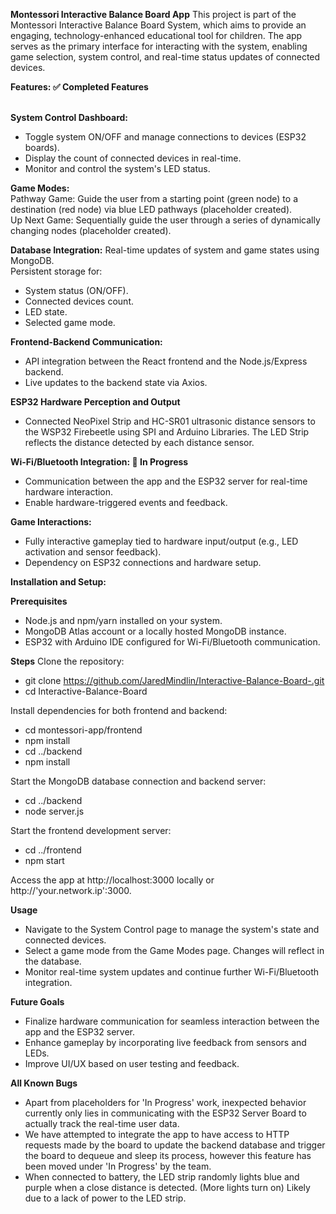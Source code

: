 **Montessori Interactive Balance Board App**
This project is part of the Montessori Interactive Balance Board System, which aims to provide an engaging, technology-enhanced educational tool for children. The app serves as the primary interface for interacting with the system, enabling game selection, system control, and real-time status updates of connected devices.

**Features: ✅ Completed Features**<br /><br />

**System Control Dashboard:**
* Toggle system ON/OFF and manage connections to devices (ESP32 boards).
* Display the count of connected devices in real-time.
* Monitor and control the system's LED status.

**Game Modes:**<br />
Pathway Game: Guide the user from a starting point (green node) to a destination (red node) via blue LED pathways (placeholder created).<br />
Up Next Game: Sequentially guide the user through a series of dynamically changing nodes (placeholder created).<br />

**Database Integration:**
Real-time updates of system and game states using MongoDB.<br />
Persistent storage for:<br />
* System status (ON/OFF).
* Connected devices count.
* LED state.
* Selected game mode.

**Frontend-Backend Communication:**
* API integration between the React frontend and the Node.js/Express backend.
* Live updates to the backend state via Axios.

**ESP32 Hardware Perception and Output**
* Connected NeoPixel Strip and HC-SR01 ultrasonic distance sensors to the WSP32 Firebeetle using SPI and Arduino Libraries. The LED Strip reflects the distance detected by each distance sensor. 

**Wi-Fi/Bluetooth Integration: 🚧 In Progress**
* Communication between the app and the ESP32 server for real-time hardware interaction.
* Enable hardware-triggered events and feedback.

**Game Interactions:**
* Fully interactive gameplay tied to hardware input/output (e.g., LED activation and sensor feedback).
* Dependency on ESP32 connections and hardware setup.

**Installation and Setup:**

**Prerequisites**
* Node.js and npm/yarn installed on your system.
* MongoDB Atlas account or a locally hosted MongoDB instance.
* ESP32 with Arduino IDE configured for Wi-Fi/Bluetooth communication.

**Steps**
Clone the repository:
* git clone https://github.com/JaredMindlin/Interactive-Balance-Board-.git
* cd Interactive-Balance-Board

Install dependencies for both frontend and backend:
* cd montessori-app/frontend
* npm install
* cd ../backend
* npm install

Start the MongoDB database connection and backend server:
* cd ../backend
* node server.js

Start the frontend development server:
* cd ../frontend
* npm start

Access the app at http://localhost:3000 locally or http://'your.network.ip':3000.

**Usage**
* Navigate to the System Control page to manage the system's state and connected devices.
* Select a game mode from the Game Modes page. Changes will reflect in the database.
* Monitor real-time system updates and continue further Wi-Fi/Bluetooth integration.

**Future Goals**
* Finalize hardware communication for seamless interaction between the app and the ESP32 server.
* Enhance gameplay by incorporating live feedback from sensors and LEDs.
* Improve UI/UX based on user testing and feedback.

**All Known Bugs**
* Apart from placeholders for 'In Progress' work, inexpected behavior currently only lies in communicating with the ESP32 Server Board to actually track the real-time user data.<br />
* We have attempted to integrate the app to have access to HTTP requests made by the board to update the backend database and trigger the board to dequeue and sleep its process, however this feature has been moved under 'In Progress' by the team.
* When connected to battery, the LED strip randomly lights blue and purple when a close distance is detected. (More lights turn on) Likely due to a lack of power to the LED strip.

